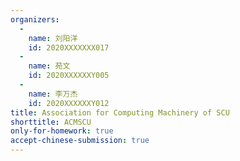 ```yaml
---
organizers:
  -
    name: 刘阳洋
    id: 2020XXXXXXX017
  -
    name: 苑文
    id: 2020XXXXXXY005
  -
    name: 李万杰
    id: 2020XXXXXXY012
title: Association for Computing Machinery of SCU
shorttitle: ACMSCU
only-for-homework: true
accept-chinese-submission: true
---
```

